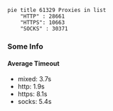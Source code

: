 
```mermaid
pie title 61329 Proxies in list
    "HTTP" : 28661
    "HTTPS": 10663
    "SOCKS" : 30371
```

### Some Info
#### Average Timeout

- mixed: 3.7s
- http: 1.9s
- https: 8.1s
- socks: 5.4s